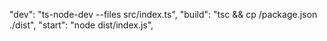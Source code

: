 "dev": "ts-node-dev --files src/index.ts",
"build": "tsc && cp /package.json ./dist",
"start": "node dist/index.js",

